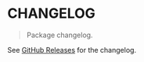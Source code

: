 # CHANGELOG

> Package changelog.

See [GitHub Releases](https://github.com/stdlib-js/ndarray-iter-entries/releases) for the changelog.